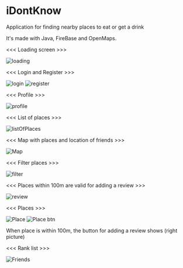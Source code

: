 # iDontKnow
Application for finding nearby places to eat or get a drink

It's made with Java, FireBase and OpenMaps.


<<< Loading screen >>>

![loading](https://user-images.githubusercontent.com/39527815/86063155-8b06cd80-ba6a-11ea-9fb3-32712872cc99.png)

<<< Login and Register >>>

![login](https://user-images.githubusercontent.com/39527815/86063163-8fcb8180-ba6a-11ea-8c42-6753b4030c20.png) ![register](https://user-images.githubusercontent.com/39527815/86063166-91954500-ba6a-11ea-9eb7-2338f8b868ac.png)

<<< Profile >>>

![profile](https://user-images.githubusercontent.com/39527815/86063158-8d692780-ba6a-11ea-8c1a-ecab62ced0f5.png)

<<< List of places >>>

![listOfPlaces](https://user-images.githubusercontent.com/39527815/86063189-9eb23400-ba6a-11ea-80a0-2eb73e7c8a36.png)

<<< Map with places and location of friends >>>

![Map](https://user-images.githubusercontent.com/39527815/86063362-ff417100-ba6a-11ea-993b-6cacb8f073b2.png)

<<< Filter places >>>

![filter](https://user-images.githubusercontent.com/39527815/86063372-04062500-ba6b-11ea-8665-78768bbd44a2.png)

<<< Places within 100m are valid for adding a review >>>

![review](https://user-images.githubusercontent.com/39527815/86063384-08cad900-ba6b-11ea-9f9b-408270eb96d6.png)

<<< Places >>>

![Place](https://user-images.githubusercontent.com/39527815/86063388-0bc5c980-ba6b-11ea-9c94-bec1f2bde3d3.png)
![Place btn](https://user-images.githubusercontent.com/39527815/86063397-0e282380-ba6b-11ea-8e03-f08309b2053c.png)

When place is within 100m, the button for adding a review shows (right picture)

<<< Rank list >>>

![Friends](https://user-images.githubusercontent.com/39527815/86063458-3879e100-ba6b-11ea-81da-ded62467e1c0.png)
